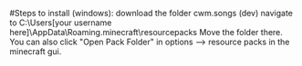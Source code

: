#Steps to install (windows):
download the folder cwm.songs (dev)
navigate to C:\Users\[your username here]\AppData\Roaming\.minecraft\resourcepacks
Move the folder there.
You can also click "Open Pack Folder" in options --> resource packs in the minecraft gui.
